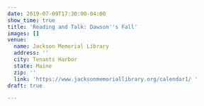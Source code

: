 ```yaml
---
date: 2019-07-09T17:30:00-04:00
show_time: true
title: 'Reading and Talk: Dawson''s Fall'
images: []
venue:
  name: Jackson Memorial Library
  address: ''
  city: Tenants Harbor
  state: Maine
  zip: ''
  link: 'https://www.jacksonmemoriallibrary.org/calendar1/ '
draft: true

---
```

